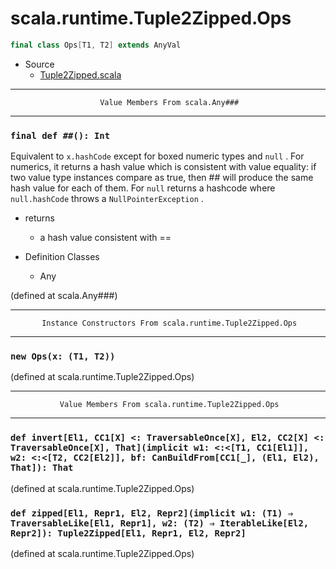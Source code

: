 
#                        scala.runtime.Tuple2Zipped.Ops                        #

```scala
final class Ops[T1, T2] extends AnyVal
```

* Source
  * [Tuple2Zipped.scala](https://github.com/scala/scala/tree/6d09a1ba5f/src/library/scala/runtime/Tuple2Zipped.scala#L1)


--------------------------------------------------------------------------------
                        Value Members From scala.Any###
--------------------------------------------------------------------------------


### `final def ##(): Int`                                                    ###

Equivalent to `x.hashCode` except for boxed numeric types and `null` . For
numerics, it returns a hash value which is consistent with value equality: if
two value type instances compare as true, then ## will produce the same hash
value for each of them. For `null` returns a hashcode where `null.hashCode`
throws a `NullPointerException` .

* returns
  * a hash value consistent with ==

* Definition Classes
  * Any

(defined at scala.Any###)


--------------------------------------------------------------------------------
           Instance Constructors From scala.runtime.Tuple2Zipped.Ops
--------------------------------------------------------------------------------


### `new Ops(x: (T1, T2))`                                                   ###

(defined at scala.runtime.Tuple2Zipped.Ops)


--------------------------------------------------------------------------------
               Value Members From scala.runtime.Tuple2Zipped.Ops
--------------------------------------------------------------------------------


### `def invert[El1, CC1[X] <: TraversableOnce[X], El2, CC2[X] <: TraversableOnce[X], That](implicit w1: <:<[T1, CC1[El1]], w2: <:<[T2, CC2[El2]], bf: CanBuildFrom[CC1[_], (El1, El2), That]): That` ###

(defined at scala.runtime.Tuple2Zipped.Ops)


### `def zipped[El1, Repr1, El2, Repr2](implicit w1: (T1) ⇒ TraversableLike[El1, Repr1], w2: (T2) ⇒ IterableLike[El2, Repr2]): Tuple2Zipped[El1, Repr1, El2, Repr2]` ###
(defined at scala.runtime.Tuple2Zipped.Ops)
